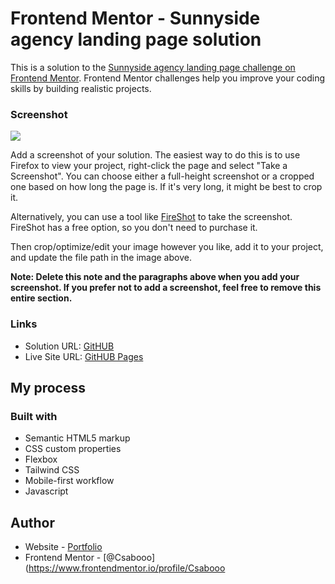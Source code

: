 # Frontend Mentor - Sunnyside agency landing page solution

This is a solution to the [Sunnyside agency landing page challenge on Frontend Mentor](https://www.frontendmentor.io/challenges/sunnyside-agency-landing-page-7yVs3B6ef). Frontend Mentor challenges help you improve your coding skills by building realistic projects.


### Screenshot

![](./screenshot.jpg)

Add a screenshot of your solution. The easiest way to do this is to use Firefox to view your project, right-click the page and select "Take a Screenshot". You can choose either a full-height screenshot or a cropped one based on how long the page is. If it's very long, it might be best to crop it.

Alternatively, you can use a tool like [FireShot](https://getfireshot.com/) to take the screenshot. FireShot has a free option, so you don't need to purchase it.

Then crop/optimize/edit your image however you like, add it to your project, and update the file path in the image above.

**Note: Delete this note and the paragraphs above when you add your screenshot. If you prefer not to add a screenshot, feel free to remove this entire section.**

### Links

- Solution URL: [GitHUB](https://github.com/Csabooo/forntendmentor-12-sunnyside-agency-landing-page-main-HTML-TailwindCSS)
- Live Site URL: [GitHUB Pages](https://csabooo.github.io/forntendmentor-12-sunnyside-agency-landing-page-main-HTML-TailwindCSS)

## My process

### Built with

- Semantic HTML5 markup
- CSS custom properties
- Flexbox
- Tailwind CSS
- Mobile-first workflow
- Javascript


## Author

- Website - [Portfolio](https://csabooo.github.io/portfolio)
- Frontend Mentor - [@Csabooo](https://www.frontendmentor.io/profile/Csabooo
